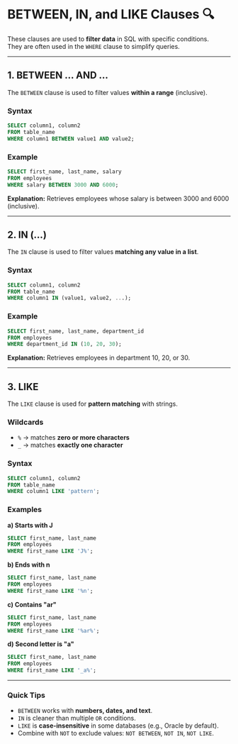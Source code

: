 # BETWEEN, IN, and LIKE Clauses 🔍

These clauses are used to **filter data** in SQL with specific conditions.  
They are often used in the `WHERE` clause to simplify queries.

---

## 1. BETWEEN … AND …  

The `BETWEEN` clause is used to filter values **within a range** (inclusive).

### Syntax
```sql
SELECT column1, column2
FROM table_name
WHERE column1 BETWEEN value1 AND value2;
```

### Example

```sql
SELECT first_name, last_name, salary
FROM employees
WHERE salary BETWEEN 3000 AND 6000;
```

**Explanation:** Retrieves employees whose salary is between 3000 and 6000 (inclusive).

---

## 2. IN (…)

The `IN` clause is used to filter values **matching any value in a list**.

### Syntax

```sql
SELECT column1, column2
FROM table_name
WHERE column1 IN (value1, value2, ...);
```

### Example

```sql
SELECT first_name, last_name, department_id
FROM employees
WHERE department_id IN (10, 20, 30);
```

**Explanation:** Retrieves employees in department 10, 20, or 30.

---

## 3. LIKE

The `LIKE` clause is used for **pattern matching** with strings.

### Wildcards

* `%` → matches **zero or more characters**
* `_` → matches **exactly one character**

### Syntax

```sql
SELECT column1, column2
FROM table_name
WHERE column1 LIKE 'pattern';
```

### Examples

**a) Starts with J**

```sql
SELECT first_name, last_name
FROM employees
WHERE first_name LIKE 'J%';
```

**b) Ends with n**

```sql
SELECT first_name, last_name
FROM employees
WHERE first_name LIKE '%n';
```

**c) Contains "ar"**

```sql
SELECT first_name, last_name
FROM employees
WHERE first_name LIKE '%ar%';
```

**d) Second letter is "a"**

```sql
SELECT first_name, last_name
FROM employees
WHERE first_name LIKE '_a%';
```

---

### Quick Tips

* `BETWEEN` works with **numbers, dates, and text**.
* `IN` is cleaner than multiple `OR` conditions.
* `LIKE` is **case-insensitive** in some databases (e.g., Oracle by default).
* Combine with `NOT` to exclude values: `NOT BETWEEN`, `NOT IN`, `NOT LIKE`.